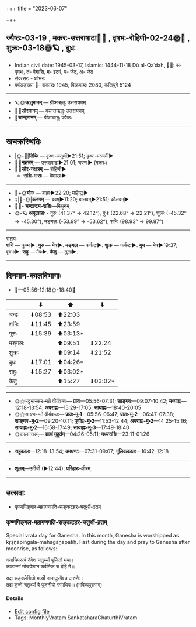 +++
title = "2023-06-07"

+++
## ज्यैष्ठः-03-19  ,  मकरः-उत्तराषाढा🌛🌌  ,  वृषभः-रोहिणी-02-24🌞🌌  ,  शुक्रः-03-18🌞🪐  ,  बुधः
- Indian civil date: 1945-03-17, Islamic: 1444-11-18 Ḏū al-Qaʿdah, 🌌🌞: सं- वृषभः, तं- वैगासि, म- इटवं, प- जेठ, अ- जेठ
- संवत्सरः - शोभनः
- वर्षसङ्ख्या 🌛- शकाब्दः 1945, विक्रमाब्दः 2080, कलियुगे 5124
___________________
- 🪐🌞**ऋतुमानम्** — ग्रीष्मऋतुः उत्तरायणम्
- 🌌🌞**सौरमानम्** — वसन्तऋतुः उत्तरायणम्
- 🌛**चान्द्रमानम्** — ग्रीष्मऋतुः ज्यैष्ठः
___________________


## खचक्रस्थितिः
- |🌞-🌛|**तिथिः** — कृष्ण-चतुर्थी►21:51; कृष्ण-पञ्चमी►  
- 🌌🌛**नक्षत्रम्** — उत्तराषाढा►21:01; श्रवणः► (मकरः)  
- 🌌🌞**सौर-नक्षत्रम्** — रोहिणी►  
  - **राशि-मासः** — वैशाखः► 
___________________
- 🌛+🌞**योगः** — ब्राह्मः►22:20; माहेन्द्रः►  
- २|🌛-🌞|**करणम्** — बवम्►11:20; बालवम्►21:51; कौलवम्►  
- 🌌🌛- **चन्द्राष्टम-राशिः**—मिथुनम्  
- 🌞-🪐 **अमूढग्रहाः** - गुरुः (41.37° → 42.12°), बुधः (22.68° → 22.21°), शुक्रः (-45.32° → -45.30°), मङ्गलः (-53.99° → -53.62°), शनिः (98.93° → 99.87°)
___________________
राशयः  
**शनि** — कुम्भः►. **गुरु** — मेषः►. **मङ्गल** — कर्कटः►. **शुक्र** — कर्कटः►. **बुध** — मेषः►19:37; वृषभः►. **राहु** — मेषः►. **केतु** — तुला►. 
___________________


## दिनमान-कालविभागाः
- 🌅—05:56-12:18🌞-18:40🌇  

|      |⬇     |⬆     |⬇     |
|------|-----|-----|------|
|चन्द्रः|⬇08:53 |⬆22:03 |     |
|शनिः   |⬇11:45 |⬆23:59 |     |
|गुरुः  |⬇15:39 |⬆03:13*|     |
|मङ्गलः |     |⬆09:51 |⬇22:24 |
|शुक्रः |     |⬆09:14 |⬇21:52 |
|बुधः   |⬇17:01 |⬆04:26*|     |
|राहुः  |⬇15:27 |⬆03:02*|     |
|केतुः  |     |⬆15:27 |⬇03:02*|
___________________
- 🌞⚝भट्टभास्कर-मते वीर्यवन्तः— **प्रातः**—05:56-07:31; **साङ्गवः**—09:07-10:42; **मध्याह्नः**—12:18-13:54; **अपराह्णः**—15:29-17:05; **सायाह्नः**—18:40-20:05  
- 🌞⚝सायण-मते वीर्यवन्तः— **प्रातः-मु॰1**—05:56-06:47; **प्रातः-मु॰2**—06:47-07:38; **साङ्गवः-मु॰2**—09:20-10:11; **पूर्वाह्णः-मु॰2**—11:53-12:44; **अपराह्णः-मु॰2**—14:25-15:16; **सायाह्नः-मु॰2**—16:58-17:49; **सायाह्नः-मु॰3**—17:49-18:40  
- 🌞कालान्तरम्— **ब्राह्मं मुहूर्तम्**—04:26-05:11; **मध्यरात्रिः**—23:11-01:26  
___________________
- **राहुकालः**—12:18-13:54; **यमघण्टः**—07:31-09:07; **गुलिककालः**—10:42-12:18  
___________________
- **शूलम्**—उदीची (►12:44); **परिहारः**–क्षीरम्  
___________________

## उत्सवाः
- कृष्णपिङ्गल-महागणपति-सङ्कटहर-चतुर्थी-व्रतम्
### कृष्णपिङ्गल-महागणपति-सङ्कटहर-चतुर्थी-व्रतम्



Special vrata day for Ganesha. In this month, Ganesha is worshipped as kr̥ṣṇapiṅgala-mahāgaṇapatiḥ. Fast during the day and pray to Ganesha after moonrise, as follows:

गणाधिपस्त्वं देवेश चतुर्थ्यां पूजितो मया।  
कष्टान्मां मोचयेशान सर्वमिष्टं च देहि मे॥  
  
यदा सङ्क्लेशितो मर्त्यो नानादुःखैश्च दारुणैः।  
तदा कृष्णे चतुर्थ्यां वै पूजनीयो गणाधिपः॥ (भविष्यपुराणम्)



#### Details
- [Edit config file](https://github.com/jyotisham/adyatithi/blob/master/devatA/gaNapati/description_only/kRSNapiGgala-mahAgaNapati_saGkaTahara-caturthI-vratam.toml)
- Tags: MonthlyVratam SankataharaChaturthiVratam


